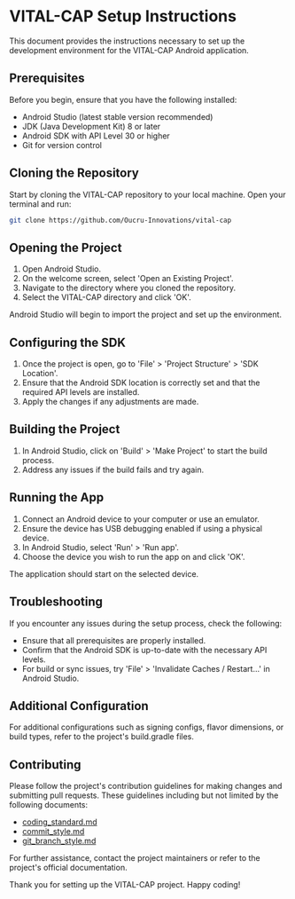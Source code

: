 # VITAL-CAP Setup Instructions

This document provides the instructions necessary to set up the development environment for the VITAL-CAP Android application.

## Prerequisites

Before you begin, ensure that you have the following installed:
- Android Studio (latest stable version recommended)
- JDK (Java Development Kit) 8 or later
- Android SDK with API Level 30 or higher
- Git for version control

## Cloning the Repository

Start by cloning the VITAL-CAP repository to your local machine. Open your terminal and run:

```bash
git clone https://github.com/Oucru-Innovations/vital-cap
```
## Opening the Project
1. Open Android Studio.
2. On the welcome screen, select 'Open an Existing Project'.
3. Navigate to the directory where you cloned the repository.
4. Select the VITAL-CAP directory and click 'OK'.

Android Studio will begin to import the project and set up the environment.

## Configuring the SDK
1. Once the project is open, go to 'File' > 'Project Structure' > 'SDK Location'.
2. Ensure that the Android SDK location is correctly set and that the required API levels are installed.
3. Apply the changes if any adjustments are made.

## Building the Project
1. In Android Studio, click on 'Build' > 'Make Project' to start the build process.
2. Address any issues if the build fails and try again.

## Running the App
1. Connect an Android device to your computer or use an emulator.
2. Ensure the device has USB debugging enabled if using a physical device.
3. In Android Studio, select 'Run' > 'Run app'.
4. Choose the device you wish to run the app on and click 'OK'.

The application should start on the selected device.

## Troubleshooting
If you encounter any issues during the setup process, check the following:

* Ensure that all prerequisites are properly installed.
* Confirm that the Android SDK is up-to-date with the necessary API levels.
* For build or sync issues, try 'File' > 'Invalidate Caches / Restart...' in Android Studio.
## Additional Configuration
For additional configurations such as signing configs, flavor dimensions, or build types, refer to the project's build.gradle files.

## Contributing
Please follow the project's contribution guidelines for making changes and submitting pull requests. These guidelines including but not limited by the following documents:
* [coding_standard.md](coding_standard.md)
* [commit_style.md](commit_style.md)
* [git_branch_style.md](git_branch_style.md)

For further assistance, contact the project maintainers or refer to the project's official documentation.

Thank you for setting up the VITAL-CAP project. Happy coding!